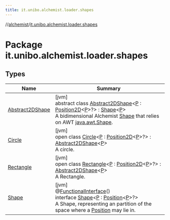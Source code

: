 ```yaml
---
title: it.unibo.alchemist.loader.shapes
---
```

//[alchemist](../../index.html)/[it.unibo.alchemist.loader.shapes](index.html)



# Package it.unibo.alchemist.loader.shapes



## Types


| Name | Summary |
|---|---|
| [Abstract2DShape](-abstract2-d-shape/index.html) | [jvm]<br>abstract class [Abstract2DShape](-abstract2-d-shape/index.html)<[P](-abstract2-d-shape/index.html) : [Position2D](../it.unibo.alchemist.model.interfaces/-position2-d/index.html)<[P](-circle/index.html)>?> : [Shape](-shape/index.html)<[P](-circle/index.html)> <br>A bidimensional Alchemist [Shape](-shape/index.html) that relies on AWT [java.awt.Shape](https://docs.oracle.com/javase/8/docs/api/java/awt/Shape.html). |
| [Circle](-circle/index.html) | [jvm]<br>open class [Circle](-circle/index.html)<[P](-circle/index.html) : [Position2D](../it.unibo.alchemist.model.interfaces/-position2-d/index.html)<[P](-circle/index.html)>?> : [Abstract2DShape](-abstract2-d-shape/index.html)<[P](-circle/index.html)> <br>A circle. |
| [Rectangle](-rectangle/index.html) | [jvm]<br>open class [Rectangle](-rectangle/index.html)<[P](-rectangle/index.html) : [Position2D](../it.unibo.alchemist.model.interfaces/-position2-d/index.html)<[P](-circle/index.html)>?> : [Abstract2DShape](-abstract2-d-shape/index.html)<[P](-circle/index.html)> <br>A Rectangle. |
| [Shape](-shape/index.html) | [jvm]<br>@[FunctionalInterface](https://docs.oracle.com/javase/8/docs/api/java/lang/FunctionalInterface.html)()<br>interface [Shape](-shape/index.html)<[P](-shape/index.html) : [Position](../it.unibo.alchemist.model.interfaces/-position/index.html)<[P](-circle/index.html)>?><br>A Shape, representing an partition of the space where a [Position](../it.unibo.alchemist.model.interfaces/-position/index.html) may lie in. |

